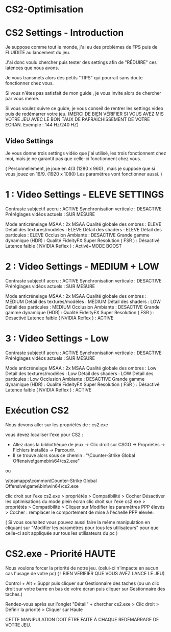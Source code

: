 # CS2-Optimisation

# CS2 Settings - Introduction

Je suppose comme tout le monde, j'ai eu des problèmes de FPS puis de FLUIDITÉ au lancement du jeu.

J'ai donc voulu chercher puis tester des settings afin de "RÉDUIRE" ces latences que nous avons.

Je vous transmets alors des petits "TIPS" qui pourrait sans doute fonctionner chez vous.

Si vous n'êtes pas satisfait de mon guide , je vous invite alors de chercher par vous meme.

Si vous voulez suivre ce guide, je vous conseil de rentrer les settings video puis de redémarrer votre jeu. (MERCI DE BIEN VÉRIFIER SI VOUS AVEZ MIS VOTRE JEU AVEC LE BON TAUX DE RAFRAÎCHISSEMENT DE VOTRE ÉCRAN. Exemple : 144 Hz/240 HZ)

## Video Settings

Je vous donne trois settings vidéo que j'ai utilisé, les trois fonctionnent chez moi, mais je ne garantit pas que celle-ci fonctionnent chez vous.

( Personnellement, je joue en 4/3 (1280 x 960) , mais je suppose que si vous jouez en 16/9. (1920 x 1080) Les paramètres vont fonctionner aussi. ) 

# 1 : Video Settings - ELEVE SETTINGS 

Contraste subjectif accru : ACTIVE
Synchronisation verticale : DESACTIVE
Préréglages vidéos actuels : SUR MESURE

Mode anticrénelage MSAA : 2x MSAA
Qualité globale des ombres : ELEVE
Detail des textures/modéles : ELEVE
Détail des shaders : ELEVE
Détail des particules : ELEVE
Occlusion Ambiante : DESACTIVE
Grande gamme dynamique (HDR) : Qualité
FideityFX Super Resolution ( FSR ) : Désactivé
Latence faible ( NVIDIA Reflex ) : Activé+MODE BOOST

# 2 : Video Settings - MEDIUM + LOW

Contraste subjectif accru : ACTIVE
Synchronisation verticale : DESACTIVE
Préréglages vidéos actuels : SUR MESURE

Mode anticrénelage MSAA : 2x MSAA
Qualité globale des ombres : MEDIUM
Detail des textures/modéles : MEDIUM
Détail des shaders : LOW
Détail des particules : MEDIUM
Occlusion Ambiante : DESACTIVE
Grande gamme dynamique (HDR) : Qualité
FideityFX Super Resolution ( FSR ) : Désactivé
Latence faible ( NVIDIA Reflex ) : ACTIVE

# 3 : Video Settings - Low

Contraste subjectif accru : ACTIVE
Synchronisation verticale : DESACTIVE
Préréglages vidéos actuels : SUR MESURE

Mode anticrénelage MSAA : 2x MSAA
Qualité globale des ombres : Low
Detail des textures/modéles : Low
Détail des shaders : LOW
Détail des particules : Low
Occlusion Ambiante : DESACTIVE
Grande gamme dynamique (HDR) : Qualité
FideityFX Super Resolution ( FSR ) : Désactivé
Latence faible ( NVIDIA Reflex ) : ACTIVE


# Exécution CS2 

Nous devons aller sur les propriétés de : cs2.exe

vous devez localiser l'exe pour CS2 :
- Allez dans la bibliothèque de jeux -> Clic droit sur CSGO -> Propriétés -> Fichiers installés -> Parcourir.
- Il se trouve alors sous ce chemin :
"<steamLibrary>\Counter-Strike Global Offensive\\gamebin\64\cs2.exe"

ou 

\steamapps\common\Counter-Strike Global Offensive\game\bin\win64\cs2.exe

clic droit sur l'exe cs2.exe > propriétés > Compatibilité > Cocher Désactiver les optimisations du mode plein écran
clic droit sur l'exe cs2.exe > propriétés > Compatibilité > Cliquer sur Modifier les paramètres PPP élevés > Cocher : remplacer le comportement de mise à l'échelle PPP elevée.

( Si vous souhaitez vous pouvez aussi faire la même manipulation en cliquant sur "Modifier les paramètres pour tous les utilisateurs" pour que celle-ci soit appliquée sur tous les utilisateurs du pc )

# CS2.exe - Priorité HAUTE

Nous voulons forcer la priorité de notre jeu. (celui-ci n'impacte en aucun cas l'usage de votre pc) ( ! BIEN VÉRIFIER QUE VOUS AVEZ LANCE LE JEU)

Control + Alt + Suppr puis cliquer sur Gestionnaire des taches (ou un clic droit sur votre barre en bas de votre écran puis cliquer sur Gestionnaire des taches.)

Rendez-vous après sur l'onglet "Détail" + chercher cs2.exe > Clic droit > Définir la priorité > Cliquer sur Haute  

CETTE MANIPULATION DOIT ÊTRE FAITE À CHAQUE REDÉMARRAGE DE VOTRE JEU. 





